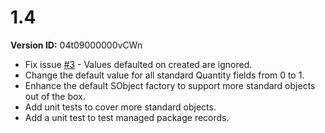 # 1.4

**Version ID:** 04t09000000vCWn

-   Fix issue [#3](https://github.com/kratapps/test-data-factory/issues/3) -
    Values defaulted on created are ignored.
-   Change the default value for all standard Quantity fields from 0 to 1.
-   Enhance the default SObject factory to support more standard objects out of
    the box.
-   Add unit tests to cover more standard objects.
-   Add a unit test to test managed package records.
